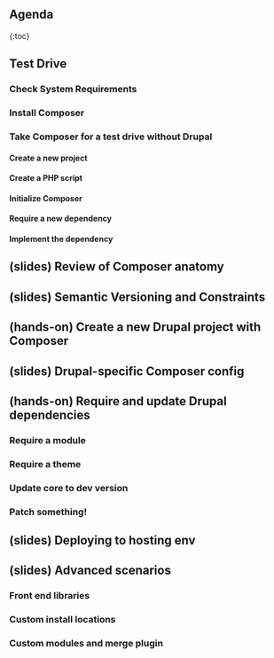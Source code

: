 ## Agenda

{:toc}
  
## Test Drive

### Check System Requirements

### Install Composer

### Take Composer for a test drive without Drupal

#### Create a new project

#### Create a PHP script

#### Initialize Composer

#### Require a new dependency

#### Implement the dependency

## (slides) Review of Composer anatomy

## (slides) Semantic Versioning and Constraints

## (hands-on) Create a new Drupal project with Composer

## (slides) Drupal-specific Composer config

## (hands-on) Require and update Drupal dependencies

### Require a module
### Require a theme
### Update core to dev version
### Patch something! 

## (slides) Deploying to hosting env

## (slides) Advanced scenarios

### Front end libraries
### Custom install locations
### Custom modules and merge plugin
